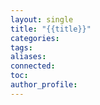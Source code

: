 ```yaml
---
layout: single
title: "{{title}}"
categories: 
tags: 
aliases: 
connected: 
toc: 
author_profile:
---
```

